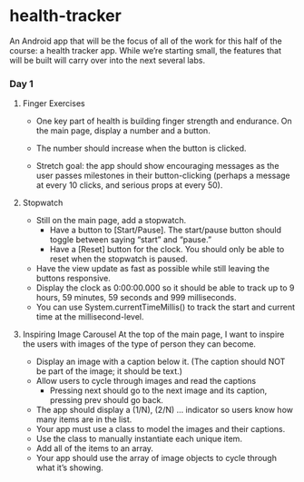 # health-tracker
An Android app that will be the focus of all of the work for this half of the course: a health tracker app.
While we’re starting small, the features that will be built will carry over into the next several labs.

### Day 1

1. Finger Exercises
    * One key part of health is building finger strength and endurance. On the main page, display a number and a button.
    * The number should increase when the button is clicked.

    * Stretch goal: the app should show encouraging messages as the user passes milestones in their button-clicking (perhaps a message at every 10 clicks, and serious props at every 50).

2. Stopwatch
    * Still on the main page, add a stopwatch. 
        * Have a button to [Start/Pause]. The start/pause button should toggle between saying “start” and “pause.”
        * Have a [Reset] button for the clock. You should only be able to reset when the stopwatch is paused.
    * Have the view update as fast as possible while still leaving the buttons responsive.
    * Display the clock as 0:00:00.000 so it should be able to track up to 9 hours, 59 minutes, 59 seconds and 999 milliseconds.
    * You can use System.currentTimeMillis() to track the start and current time at the millisecond-level.    
    
3. Inspiring Image Carousel
    At the top of the main page, I want to inspire the users with images of the type of person they can become. 
    * Display an image with a caption below it. (The caption should NOT be part of the image; it should be text.)
    * Allow users to cycle through images and read the captions
        * Pressing next should go to the next image and its caption, pressing prev should go back.
    * The app should display a (1/N), (2/N) … indicator so users know how many items are in the list.
    * Your app must use a class to model the images and their captions.
    * Use the class to manually instantiate each unique item.
    * Add all of the items to an array.
    * Your app should use the array of image objects to cycle through what it’s showing.